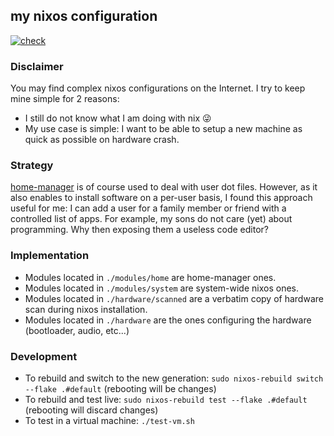 ## my nixos configuration

[![check](https://github.com/pierreroth64/nixos-configuration/actions/workflows/check.yml/badge.svg)](https://github.com/pierreroth64/nixos-configuration/actions/workflows/check.yml)

### Disclaimer

You may find complex nixos configurations on the Internet.
I try to keep mine simple for 2 reasons:

- I still do not know what I am doing with nix :stuck_out_tongue_winking_eye:
- My use case is simple: I want to be able to setup a new machine as quick as possible on hardware crash.

### Strategy

[home-manager](https://github.com/nix-community/home-manager) is of course used to deal with user dot files.
However, as it also enables to install software on a per-user basis, I found this approach useful for me: I can add a user for a family member or friend with a controlled list of apps.
For example, my sons do not care (yet) about programming. Why then exposing them a useless code editor?

### Implementation

- Modules located in `./modules/home` are home-manager ones.
- Modules located in `./modules/system` are system-wide nixos ones.
- Modules located in `./hardware/scanned` are a verbatim copy of hardware scan during nixos installation.
- Modules located in `./hardware` are the ones configuring the hardware (bootloader, audio, etc...)

### Development

- To rebuild and switch to the new generation: `sudo nixos-rebuild switch --flake .#default` (rebooting will be changes)
- To rebuild and test live: `sudo nixos-rebuild test --flake .#default`
 (rebooting will discard changes)
- To test in a virtual machine: `./test-vm.sh`
